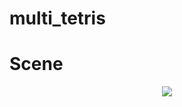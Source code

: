 # multi_tetris


# Scene

<p align="center"> <img src="https://github.com/hoonisone/multi_tetris/assets/56896592/0ee814d0-ee34-4f28-940b-cff15acb6c9b"> </p>
